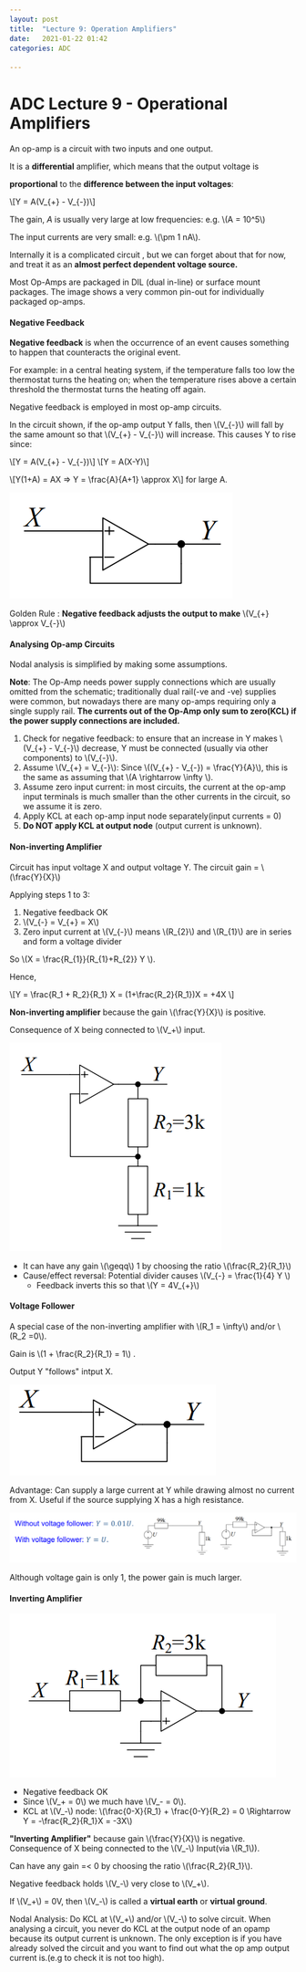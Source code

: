 ```yaml
---
layout: post
title:  "Lecture 9: Operation Amplifiers"
date:   2021-01-22 01:42
categories: ADC

---
```


<h1>ADC Lecture 9 - Operational Amplifiers</h1>

An op-amp is a circuit with two inputs and one output. 

It is a **differential** amplifier, which means that the output voltage is 

**proportional** to the **difference between the input voltages**:

\\[Y = A(V_{+} - V_{-})\\]



The gain, *A* is usually very large at low frequencies: e.g. \\(A = 10^5\\)

The input currents are very small: e.g. \\(\\pm 1 nA\\).

Internally it is a complicated circuit , but we can forget about that for now, and treat it as an **almost perfect dependent voltage source.** 

Most Op-Amps are packaged in DIL (dual in-line) or surface mount packages. The image shows a very common pin-out for individually packaged op-amps.



<h4>Negative Feedback</h4>

**Negative feedback** is when the occurrence of an event causes something to happen that counteracts the original event.

For example: in a central heating system, if the temperature falls too low the thermostat turns the heating on; when the temperature rises above a certain threshold the thermostat turns the heating off again.

Negative feedback is employed in most op-amp circuits.

In the circuit shown, if the op-amp output Y falls, then \\(V_{-}\\) will fall by the same amount so that \\(V_{+} - V_{-}\\) will increase. This causes Y to rise since:

\\[Y = A(V_{+} - V_{-})\\] \\[Y = A(X-Y)\\]

\\[Y(1+A) = AX => Y = \\frac{A}{A+1} \\approx X\\] for large A.

![Negative Feedback](/Imperial/ADC/Lec9_1.PNG) 

Golden Rule : **Negative feedback adjusts the output to make** \\(V_{+} \\approx V_{-}\\)



<h4>Analysing Op-amp Circuits</h4>

Nodal analysis is simplified by making some assumptions.

**Note**: The Op-Amp needs power supply connections which are usually omitted from the schematic; traditionally dual rail(-ve and -ve) supplies were common, but nowadays there are many op-amps requiring only a single supply rail. **The currents out of the Op-Amp only sum to zero(KCL) if the power supply connections are included.**

1. Check for negative feedback: to ensure that an increase in Y makes \\(V_{+} - V_{-}\\) decrease, Y must be connected (usually via other components) to \\(V_{-}\\).
2. Assume \\(V_{+} = V_{-}\\): Since \\((V_{+} - V_{-}) = \\frac{Y}{A}\\), this is the same as assuming that \\(A \\rightarrow \\infty \\).
3. Assume zero input current: in most circuits, the current at the op-amp input terminals is much smaller than the other currents in the circuit, so we assume it is zero.
4. Apply KCL at each op-amp input node separately(input currents = 0)
5. **Do NOT apply KCL at output node** (output current is unknown). 





<h4>Non-inverting Amplifier</h4>

Circuit has input voltage X and output voltage Y. The circuit gain = \\(\\frac{Y}{X}\\)

Applying steps 1 to 3:

1. Negative feedback OK
2. \\(V_{-} = V_{+} = X\\)
3. Zero input current at \\(V_{-}\\) means \\(R_{2}\\) and \\(R_{1}\\) are in series and form a voltage divider

So \\(X = \\frac{R_{1}}{R_{1}+R_{2}} Y \\). 

Hence,

\\[Y = \\frac{R_1 + R_2}{R_1} X = (1+\\frac{R_2}{R_1})X = +4X \\]



**Non-inverting amplifier** because the gain \\(\\frac{Y}{X}\\) is positive.

Consequence of X being connected to \\(V_+\\) input.

![noninv](/Imperial/ADC/Lec9_NonInv.PNG)

- It can have any gain \\(\\geqq\\) 1 by choosing the ratio \\(\\frac{R_2}{R_1}\\) 
- Cause/effect reversal: Potential divider causes \\(V_{-} = \\frac{1}{4} Y \\)
  - Feedback inverts this so that \\(Y = 4V_{+}\\)





<h4>Voltage Follower</h4>

A special case of the non-inverting amplifier with \\(R_1 = \\infty\\) and/or \\(R_2 =0\\).

Gain is \\(1 + \\frac{R_2}{R_1} = 1\\) .

Output Y "follows" intput X.

![3](/Imperial/ADC/Lec9_3.PNG)

Advantage: Can supply a large current at Y while drawing almost no current from X. Useful if the source supplying X has a high resistance.

![4](/Imperial/ADC/Lec9_4.png)

Although voltage gain is only 1, the power gain is much larger.





<h4>Inverting Amplifier</h4>

![5](/Imperial/ADC/Lec9_5.PNG)

- Negative feedback OK
- Since \\(V_+ = 0\\) we much have \\(V_- = 0\\). 
- KCL at \\(V_-\\) node: \\(\\frac{0-X}{R_1} + \\frac{0-Y}{R_2} = 0 \\Rightarrow Y = -\\frac{R_2}{R_1}X = -3X\\)

**"Inverting Amplifier"** because gain \\(\\frac{Y}{X}\\) is negative. Consequence of X being connected to the \\(V_-\\) Input(via \\(R_1\\)).

Can have any gain =< 0 by choosing the ratio \\(\\frac{R_2}{R_1}\\).

Negative feedback holds \\(V_-\\) very close to \\(V_+\\).

If \\(V_+\\) = 0V, then \\(V_-\\) is called a **virtual earth** or **virtual ground**.

Nodal Analysis: Do KCL at \\(V_+\\) and/or \\(V_-\\) to solve circuit. When analysing a circuit, you never do KCL at the output node of an opamp because its output current is unknown. The only exception is if you have already solved the circuit and you want to find out what the op amp output current is.(e.g to check it is not too high).




